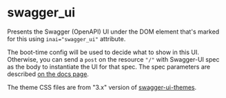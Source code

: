 # swagger_ui

Presents the Swagger (OpenAPI) UI under the DOM element that's
marked for this using `inai="swagger_ui"` attribute.

The boot-time config will be used to decide what to show in this UI.
Otherwise, you can send a `post` on the resource `"/"` with Swagger-UI spec
as the body to instantiate the UI for that spec. The spec parameters are
described [on the docs page][spec].

[spec]: https://github.com/swagger-api/swagger-ui/blob/HEAD/docs/usage/configuration.md

The theme CSS files are from "3.x" version of [swagger-ui-themes][swagger-ui-themes].

[swagger-ui-themes]: https://github.com/ostranme/swagger-ui-themes
